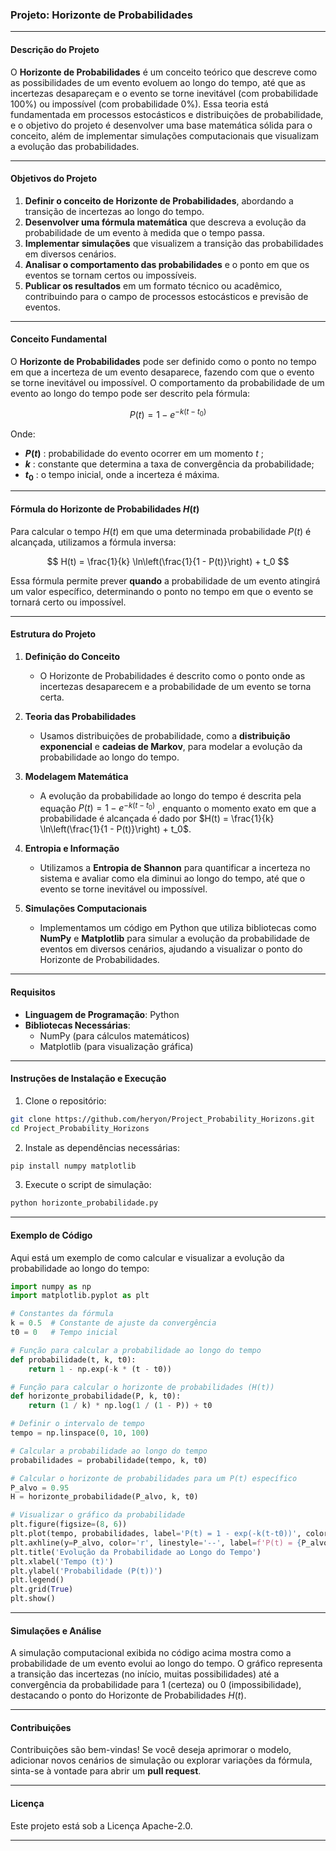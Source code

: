 ### Projeto: **Horizonte de Probabilidades**

---

#### **Descrição do Projeto**

O **Horizonte de Probabilidades** é um conceito teórico que descreve como as possibilidades de um evento evoluem ao longo do tempo, até que as incertezas desapareçam e o evento se torne inevitável (com probabilidade 100%) ou impossível (com probabilidade 0%). Essa teoria está fundamentada em processos estocásticos e distribuições de probabilidade, e o objetivo do projeto é desenvolver uma base matemática sólida para o conceito, além de implementar simulações computacionais que visualizam a evolução das probabilidades.

---

#### **Objetivos do Projeto**

1. **Definir o conceito de Horizonte de Probabilidades**, abordando a transição de incertezas ao longo do tempo.
2. **Desenvolver uma fórmula matemática** que descreva a evolução da probabilidade de um evento à medida que o tempo passa.
3. **Implementar simulações** que visualizem a transição das probabilidades em diversos cenários.
4. **Analisar o comportamento das probabilidades** e o ponto em que os eventos se tornam certos ou impossíveis.
5. **Publicar os resultados** em um formato técnico ou acadêmico, contribuindo para o campo de processos estocásticos e previsão de eventos.

---

#### **Conceito Fundamental**

O **Horizonte de Probabilidades** pode ser definido como o ponto no tempo em que a incerteza de um evento desaparece, fazendo com que o evento se torne inevitável ou impossível. O comportamento da probabilidade de um evento ao longo do tempo pode ser descrito pela fórmula:

$$
P(t) = 1 - e^{-k(t - t_0)}
$$


Onde:
- **$P(t)$** : probabilidade do evento ocorrer em um momento  $t$ ;
- **$k$** : constante que determina a taxa de convergência da probabilidade;
- **$t_0$** : o tempo inicial, onde a incerteza é máxima.

---

#### **Fórmula do Horizonte de Probabilidades $H(t)$**

Para calcular o tempo  $H(t)$ em que uma determinada probabilidade $P(t)$ é alcançada, utilizamos a fórmula inversa:

$$
H(t) = \frac{1}{k} \ln\left(\frac{1}{1 - P(t)}\right) + t_0
$$

Essa fórmula permite prever **quando** a probabilidade de um evento atingirá um valor específico, determinando o ponto no tempo em que o evento se tornará certo ou impossível.

---

#### **Estrutura do Projeto**

1. **Definição do Conceito**
   - O Horizonte de Probabilidades é descrito como o ponto onde as incertezas desaparecem e a probabilidade de um evento se torna certa.

2. **Teoria das Probabilidades**
   - Usamos distribuições de probabilidade, como a **distribuição exponencial** e **cadeias de Markov**, para modelar a evolução da probabilidade ao longo do tempo.

3. **Modelagem Matemática**
   - A evolução da probabilidade ao longo do tempo é descrita pela equação $P(t) = 1 - e^{-k(t - t_0)}$ , enquanto o momento exato em que a probabilidade é alcançada é dado por $H(t) = \frac{1}{k} \ln\left(\frac{1}{1 - P(t)}\right) + t_0$.

4. **Entropia e Informação**
   - Utilizamos a **Entropia de Shannon** para quantificar a incerteza no sistema e avaliar como ela diminui ao longo do tempo, até que o evento se torne inevitável ou impossível.

5. **Simulações Computacionais**
   - Implementamos um código em Python que utiliza bibliotecas como **NumPy** e **Matplotlib** para simular a evolução da probabilidade de eventos em diversos cenários, ajudando a visualizar o ponto do Horizonte de Probabilidades.

---

#### **Requisitos**

- **Linguagem de Programação**: Python
- **Bibliotecas Necessárias**:
  - NumPy (para cálculos matemáticos)
  - Matplotlib (para visualização gráfica)

---

#### **Instruções de Instalação e Execução**

1. Clone o repositório:

```bash
git clone https://github.com/heryon/Project_Probability_Horizons.git
cd Project_Probability_Horizons
```

2. Instale as dependências necessárias:

```bash
pip install numpy matplotlib
```

3. Execute o script de simulação:

```bash
python horizonte_probabilidade.py
```

---

#### **Exemplo de Código**

Aqui está um exemplo de como calcular e visualizar a evolução da probabilidade ao longo do tempo:

```python
import numpy as np
import matplotlib.pyplot as plt

# Constantes da fórmula
k = 0.5  # Constante de ajuste da convergência
t0 = 0   # Tempo inicial

# Função para calcular a probabilidade ao longo do tempo
def probabilidade(t, k, t0):
    return 1 - np.exp(-k * (t - t0))

# Função para calcular o horizonte de probabilidades (H(t))
def horizonte_probabilidade(P, k, t0):
    return (1 / k) * np.log(1 / (1 - P)) + t0

# Definir o intervalo de tempo
tempo = np.linspace(0, 10, 100)

# Calcular a probabilidade ao longo do tempo
probabilidades = probabilidade(tempo, k, t0)

# Calcular o horizonte de probabilidades para um P(t) específico
P_alvo = 0.95
H = horizonte_probabilidade(P_alvo, k, t0)

# Visualizar o gráfico da probabilidade
plt.figure(figsize=(8, 6))
plt.plot(tempo, probabilidades, label='P(t) = 1 - exp(-k(t-t0))', color='blue')
plt.axhline(y=P_alvo, color='r', linestyle='--', label=f'P(t) = {P_alvo}, H(t) = {H:.2f}')
plt.title('Evolução da Probabilidade ao Longo do Tempo')
plt.xlabel('Tempo (t)')
plt.ylabel('Probabilidade (P(t))')
plt.legend()
plt.grid(True)
plt.show()
```

---

#### **Simulações e Análise**

A simulação computacional exibida no código acima mostra como a probabilidade de um evento evolui ao longo do tempo. O gráfico representa a transição das incertezas (no início, muitas possibilidades) até a convergência da probabilidade para 1 (certeza) ou 0 (impossibilidade), destacando o ponto do Horizonte de Probabilidades $H(t)$.

---

#### **Contribuições**

Contribuições são bem-vindas! Se você deseja aprimorar o modelo, adicionar novos cenários de simulação ou explorar variações da fórmula, sinta-se à vontade para abrir um **pull request**.

---

#### **Licença**

Este projeto está sob a Licença Apache-2.0.

---
